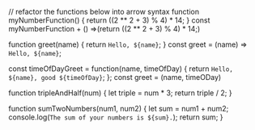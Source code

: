 // refactor the functions below into arrow syntax
function myNumberFunction() {
  return ((2 ** 2 + 3) % 4) * 14;
}
const myNumberFunction + () =>(return ((2 ** 2 + 3) % 4) * 14;)

function greet(name) {
  return `Hello, ${name}`;
}
const greet = (name) => `Hello, ${name}`;

const timeOfDayGreet = function(name, timeOfDay) {
  return `Hello, ${name}, good ${timeOfDay}`;
};
const greet = (name, timeODay)

function tripleAndHalf(num) {
  let triple = num * 3;
  return triple / 2;
}

function sumTwoNumbers(num1, num2) {
  let sum = num1 + num2;
  console.log(`The sum of your numbers is ${sum}.`);
  return sum;
}
